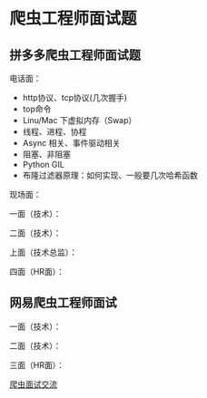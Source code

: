 # 爬虫工程师面试题



## 拼多多爬虫工程师面试题

电话面：

- http协议、tcp协议(几次握手)
- top命令
- Linu/Mac 下虚拟内存（Swap）
- 线程、进程、协程
- Async 相关、事件驱动相关
- 阻塞、非阻塞
- Python GIL
- 布隆过滤器原理：如何实现、一般要几次哈希函数

现场面：

一面（技术）：

二面（技术）：

上面（技术总监）：

四面（HR面）：

## 网易爬虫工程师面试

一面（技术）：

二面（技术）：

三面（HR面）：



[爬虫面试交流](<https://github.com/zhangslob/docs/issues/3>)
